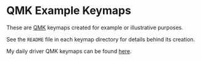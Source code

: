 # QMK Example Keymaps

These are [QMK][] keymaps created for example or illustrative purposes.

See the `README` file in each keymap directory for details behind its creation.

My daily driver QMK keymaps can be found [here][QMK Keymaps].

[QMK]: https://qmk.fm/
[QMK Keymaps]: https://github.com/paulfioravanti/qmk_keymaps
